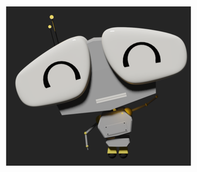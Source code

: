 ![Bryonis PortFolio Picture](https://github.com/Bryonis/markdown-portfolio/blob/d43c786e6ceeea5b4689fac501b27f9ee4844b4d/_includes/Robot%20V0.3a.png)

